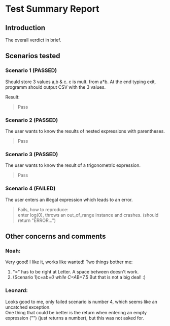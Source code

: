 # Test Summary Report

## Introduction

The overall verdict in brief.

## Scenarios tested

### Scenario 1 (PASSED)

Should store 3 values a,b & c. c is mult. from a*b.
At the end typing exit, programm should output CSV with the 3 values.

Result:

> Pass

### Scenario 2 (PASSED)

The user wants to know the results of nested expressions with
parentheses.

> Pass

### Scenario 3 (PASSED)

The user wants to know the result of a trigonometric expression.

> Pass

### Scenario 4 (FAILED)

The user enters an illegal expression which leads to an error.

> Fails, how to reproduce:  
enter log(0), throws an out_of_range instance and crashes. (should return "ERROR...")

## Other concerns and comments

### Noah: 
Very good! I like it, works like wanted! 
Two things bother me:
1. "=" has to be right at Letter. A space between doesn't work.
2. (Scenario 1)c=a*b=0 while C=A*B=7.5
But that is not a big deal! :)

### Leonard:
Looks good to me, only failed scenario is number 4, which seems like an uncatched exception.  
One thing that could be better is the return when entering an empty expression ("") (just returns a number), but this was not asked for. 
